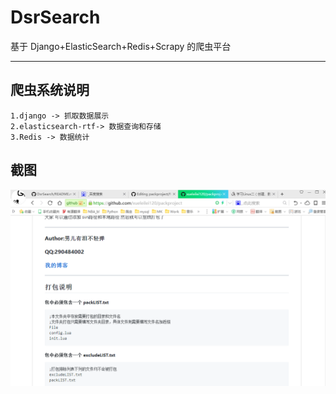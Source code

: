 # DsrSearch
 基于 Django+ElasticSearch+Redis+Scrapy 的爬虫平台
****
## 爬虫系统说明
```
1.django -> 抓取数据展示
2.elasticsearch-rtf-> 数据查询和存储
3.Redis -> 数据统计
```
## 截图
![](https://github.com/xueleilei120/DsrSearch/raw/master/static/images/jietu.PNG)
